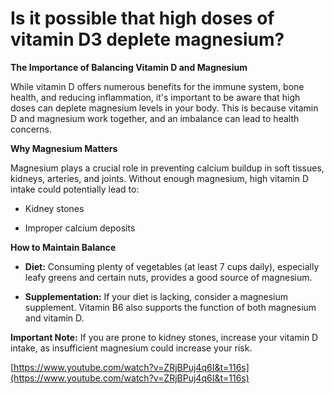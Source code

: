 # Is it possible that high doses of vitamin D3 deplete magnesium?

**The Importance of Balancing Vitamin D and Magnesium**

While vitamin D offers numerous benefits for the immune system, bone health, and reducing inflammation, it's important to be aware that high doses can deplete magnesium levels in your body. This is because vitamin D and magnesium work together, and an imbalance can lead to health concerns.

**Why Magnesium Matters**

Magnesium plays a crucial role in preventing calcium buildup in soft tissues, kidneys, arteries, and joints. Without enough magnesium, high vitamin D intake could potentially lead to:

- Kidney stones

- Improper calcium deposits

**How to Maintain Balance**

- **Diet:** Consuming plenty of vegetables (at least 7 cups daily), especially leafy greens and certain nuts, provides a good source of magnesium.

- **Supplementation:** If your diet is lacking, consider a magnesium supplement. Vitamin B6 also supports the function of both magnesium and vitamin D.

**Important Note:** If you are prone to kidney stones, increase your vitamin D intake, as insufficient magnesium could increase your risk.

[https://www.youtube.com/watch?v=ZRjBPuj4q6I&t=116s](https://www.youtube.com/watch?v=ZRjBPuj4q6I&t=116s)